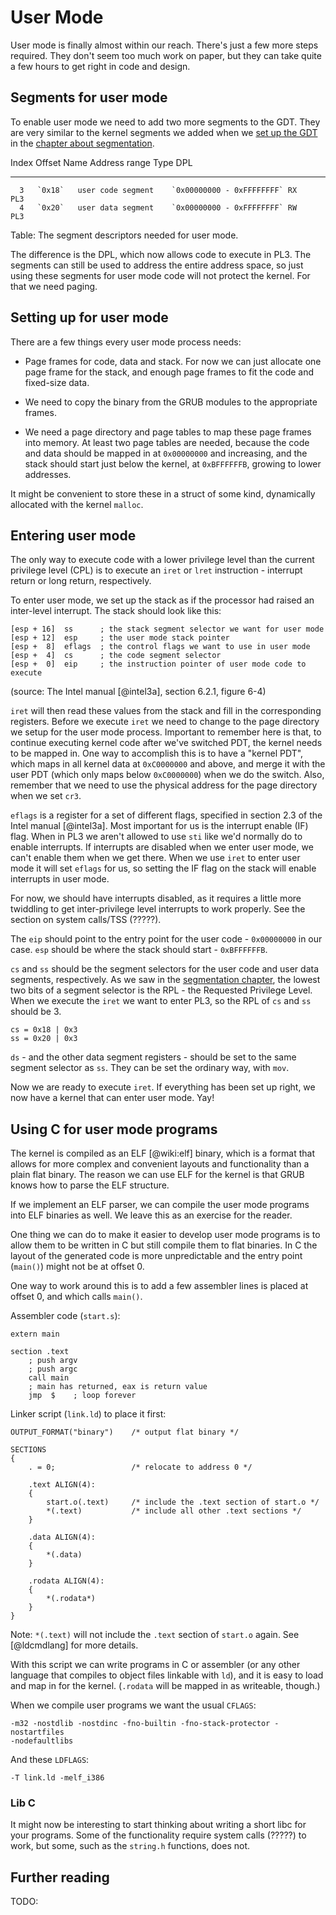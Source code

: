 # User Mode

User mode is finally almost within our reach. There's just a few more steps
required. They don't seem too much work on paper, but they can take quite a few
hours to get right in code and design.

## Segments for user mode

To enable user mode we need to add two more segments to the GDT. They are very
similar to the kernel segments we added when we [set up the
GDT](#the-global-descriptor-table-gdt) in the [chapter about
segmentation](#segmentation).

  Index   Offset   Name                 Address range             Type   DPL
-------  -------   -------------------  ------------------------- -----  ----
      3   `0x18`   user code segment    `0x00000000 - 0xFFFFFFFF` RX     PL3
      4   `0x20`   user data segment    `0x00000000 - 0xFFFFFFFF` RW     PL3

Table: The segment descriptors needed for user mode.

The difference is the DPL, which now allows code to execute in PL3. The
segments can still be used to address the entire address space, so just using
these segments for user mode code will not protect the kernel. For that we need
paging.

## Setting up for user mode

There are a few things every user mode process needs:

- Page frames for code, data and stack. For now we can just allocate one page frame
  for the stack, and enough page frames to fit the code and fixed-size data.

- We need to copy the binary from the GRUB modules to the appropriate frames.

- We need a page directory and page tables to map these page frames into
  memory. At least two page tables are needed, because the code and data should
  be mapped in at `0x00000000` and increasing, and the stack should start just
  below the kernel, at `0xBFFFFFFB`, growing to lower addresses.

It might be convenient to store these in a struct of some kind, dynamically
allocated with the kernel `malloc`. 

## Entering user mode

The only way to execute code with a lower privilege level than the current
privilege level (CPL) is to execute an `iret` or `lret` instruction - interrupt
return or long return, respectively.

To enter user mode, we set up the stack as if the processor had raised an
inter-level interrupt. The stack should look like this:

    [esp + 16]  ss      ; the stack segment selector we want for user mode
    [esp + 12]  esp     ; the user mode stack pointer
    [esp +  8]  eflags  ; the control flags we want to use in user mode
    [esp +  4]  cs      ; the code segment selector
    [esp +  0]  eip     ; the instruction pointer of user mode code to execute

(source: The Intel manual [@intel3a], section 6.2.1, figure 6-4)

`iret` will then read these values from the stack and fill in the corresponding
registers. Before we execute `iret` we need to change to the page directory we
setup for the user mode process. Important to remember here is that, to
continue executing kernel code after we've switched PDT, the kernel needs to be
mapped in. One way to accomplish this is to have a "kernel PDT", which maps in
all kernel data at `0xC0000000` and above, and merge it with the user PDT
(which only maps below `0xC0000000`) when we do the switch. Also, remember that
we need to use the physical address for the page directory when we set `cr3`.

`eflags` is a register for a set of different flags, specified in section 2.3
of the Intel manual [@intel3a]. Most important for us is the interrupt enable
(IF) flag. When in PL3 we aren't allowed to use `sti` like we'd normally do to
enable interrupts. If interrupts are disabled when we enter user mode, we can't
enable them when we get there. When we use `iret` to enter user mode it will
set `eflags` for us, so setting the IF flag on the stack will enable interrupts
in user mode.

For now, we should have interrupts disabled, as it requires a little more
twiddling to get inter-privilege level interrupts to work properly. See the
section on system calls/TSS (?????).

The `eip` should point to the entry point for the user code - `0x00000000` in
our case. `esp` should be where the stack should start - `0xBFFFFFFB`.

`cs` and `ss` should be the segment selectors for the user code and user data
segments, respectively. As we saw in the [segmentation
chapter](#creating-and-loading-the-gdt), the lowest two bits of a segment
selector is the RPL - the Requested Privilege Level. When we execute the `iret` we
want to enter PL3, so the RPL of `cs` and `ss` should be 3.

    cs = 0x18 | 0x3
    ss = 0x20 | 0x3

`ds` - and the other data segment registers - should be set to the same segment
selector as `ss`. They can be set the ordinary way, with `mov`.

Now we are ready to execute `iret`. If everything has been set up right, we now
have a kernel that can enter user mode. Yay!

## Using C for user mode programs

The kernel is compiled as an ELF [@wiki:elf] binary, which is a format that
allows for more complex and convenient layouts and functionality than a plain
flat binary. The reason we can use ELF for the kernel is that GRUB knows how to
parse the ELF structure.

If we implement an ELF parser, we can compile the user mode programs into ELF
binaries as well. We leave this as an exercise for the reader.

One thing we can do to make it easier to develop user mode programs is to allow
them to be written in C but still compile them to flat binaries. In C the
layout of the generated code is more unpredictable and the entry point
(`main()`) might not be at offset 0.

One way to work around this is to add a few assembler lines is placed at offset
0, and which calls `main()`.

Assembler code (`start.s`):

~~~ {.nasm}
extern main

section .text
    ; push argv
    ; push argc
    call main
    ; main has returned, eax is return value
    jmp  $    ; loop forever
~~~

Linker script (`link.ld`) to place it first:

    OUTPUT_FORMAT("binary")    /* output flat binary */

    SECTIONS
    {
        . = 0;                 /* relocate to address 0 */

        .text ALIGN(4):
        {
            start.o(.text)     /* include the .text section of start.o */
            *(.text)           /* include all other .text sections */
        }

        .data ALIGN(4):
        {
            *(.data)
        }

        .rodata ALIGN(4):
        {
            *(.rodata*)
        }
    }

Note: `*(.text)` will not include the `.text` section of `start.o` again. See
[@ldcmdlang] for more details.

With this script we can write programs in C or assembler (or any other language
that compiles to object files linkable with `ld`), and it is easy to load and
map in for the kernel. (`.rodata` will be mapped in as writeable, though.)

When we compile user programs we want the usual `CFLAGS`:

    -m32 -nostdlib -nostdinc -fno-builtin -fno-stack-protector -nostartfiles
    -nodefaultlibs

And these `LDFLAGS`:

    -T link.ld -melf_i386

### Lib C

It might now be interesting to start thinking about writing a short libc for
your programs. Some of the functionality require system calls (?????) to work,
but some, such as the `string.h` functions, does not.

## Further reading

TODO: 
